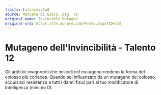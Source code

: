 ```yaml
---
traits: [alchimista]
source: Manuale di Gioco, pag. 79
original-name: Invincible Mutagen
original-srd: https://2e.aonprd.com/Feats.aspx?ID=114
---
```


# Mutageno dell'Invincibilità - Talento 12

Gli additivi invigorenti che misceli nel mutageno rendono la forma del colosso
più coriacea. Quando sei influenzato da un mutageno del colosso, acquisisci
resistenza a tutti i danni fisici pari al tuo modificatore di Intelligenza
(minimo 0).

